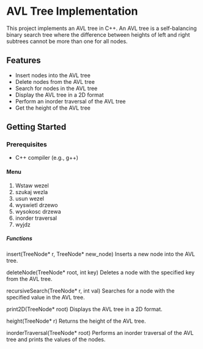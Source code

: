 # AVL Tree Implementation

This project implements an AVL tree in C++. An AVL tree is a self-balancing binary search tree where the difference between heights of left and right subtrees cannot be more than one for all nodes.

## Features

- Insert nodes into the AVL tree
- Delete nodes from the AVL tree
- Search for nodes in the AVL tree
- Display the AVL tree in a 2D format
- Perform an inorder traversal of the AVL tree
- Get the height of the AVL tree

## Getting Started

### Prerequisites

- C++ compiler (e.g., g++)
#### Menu
1. Wstaw wezel
2. szukaj wezla
3. usun wezel
4. wyswietl drzewo
5. wysokosc drzewa
6. inorder traversal
0. wyjdz
 
##### Functions
insert(TreeNode* r, TreeNode* new_node)
Inserts a new node into the AVL tree.

deleteNode(TreeNode* root, int key)
Deletes a node with the specified key from the AVL tree.

recursiveSearch(TreeNode* r, int val)
Searches for a node with the specified value in the AVL tree.

print2D(TreeNode* root)
Displays the AVL tree in a 2D format.

height(TreeNode* r)
Returns the height of the AVL tree.

inorderTraversal(TreeNode* root)
Performs an inorder traversal of the AVL tree and prints the values of the nodes.
